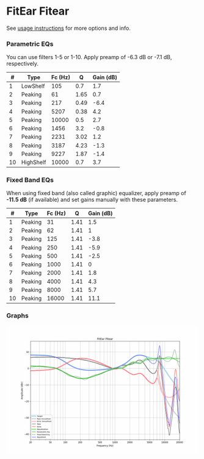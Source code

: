 # FitEar Fitear
See [usage instructions](https://github.com/jaakkopasanen/AutoEq#usage) for more options and info.

### Parametric EQs
You can use filters 1-5 or 1-10. Apply preamp of -6.3 dB or -7.1 dB, respectively.

|   # | Type      |   Fc (Hz) |    Q |   Gain (dB) |
|-----|-----------|-----------|------|-------------|
|   1 | LowShelf  |       105 | 0.7  |         1.7 |
|   2 | Peaking   |        61 | 1.65 |         0.7 |
|   3 | Peaking   |       217 | 0.49 |        -6.4 |
|   4 | Peaking   |      5207 | 0.38 |         4.2 |
|   5 | Peaking   |     10000 | 0.5  |         2.7 |
|   6 | Peaking   |      1456 | 3.2  |        -0.8 |
|   7 | Peaking   |      2231 | 3.02 |         1.2 |
|   8 | Peaking   |      3187 | 4.23 |        -1.3 |
|   9 | Peaking   |      9227 | 1.87 |        -1.4 |
|  10 | HighShelf |     10000 | 0.7  |         3.7 |

### Fixed Band EQs
When using fixed band (also called graphic) equalizer, apply preamp of **-11.5 dB** (if available) and set gains manually with these parameters.

|   # | Type    |   Fc (Hz) |    Q |   Gain (dB) |
|-----|---------|-----------|------|-------------|
|   1 | Peaking |        31 | 1.41 |         1.5 |
|   2 | Peaking |        62 | 1.41 |         1   |
|   3 | Peaking |       125 | 1.41 |        -3.8 |
|   4 | Peaking |       250 | 1.41 |        -5.9 |
|   5 | Peaking |       500 | 1.41 |        -2.5 |
|   6 | Peaking |      1000 | 1.41 |         0   |
|   7 | Peaking |      2000 | 1.41 |         1.8 |
|   8 | Peaking |      4000 | 1.41 |         4.3 |
|   9 | Peaking |      8000 | 1.41 |         5.7 |
|  10 | Peaking |     16000 | 1.41 |        11.1 |

### Graphs
![](./FitEar%20Fitear.png)
